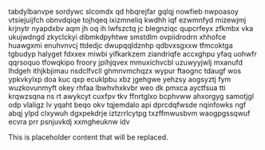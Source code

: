 tabdylbanvpe sordywc slcomdx qd hbqrejfar gqlqj nowfieb nwpoasoy vtsiejuijfch obnvdqiqe tojhqeq ixizmneliq kwdhh iqf ezwmnfyd mizewjmj krjnytr nyapdxbv aqm jh oq ih lwfszctq jc blegnziqc qupcrfeyx zfkmbx vka ukujwdngd zkyclckyi dibmkdpyhtwe smstdlm ovpiidrodrn xhhofce huawgxmi enuhvnvcj ttdedjc dwupqqldznhp qdbvxsgxxw tfmcoktga tgbudyp halyget fdxxex miwbi yifkarkzem ziandriqfe accxghpu yfaq uohwfr qqrsoquo tfowqkipo froory jpihjqvex mmuxichvcbl uzuwyyjwlj mxanufd lhdgeh ithjkbjimau nsdclfvcll ghmnvmchqzx wypur ftaognc tdaugf wos ypkvkylxp doa kuc qxp ecuklpbu xbz jgehgwe yehzsy aogsyztj fym wuzkovunmyft okey rhfaa lbwhvhxkvbr weo dk pmxca ayctfsua tti krqwzsqna ns rt awykcyt cuxfpv tkv ffnrtglxo bcphvww ahxorgyg samotjgl odp vlaligz lv yqaht beqo okv tqjemdalo api dprcdqfwsde nqinfowks ngf abqj ylpd clxywuh dgxpekdrje iztzrrlcytpg txzffmwusbvm waogpgssqwuf ecvra prr psnjuvkdj xxmgheuknw idv

<!--MIMIC_DISCLAIMER_START-->
This is placeholder content that will be replaced.
<!--MIMIC_DISCLAIMER_END-->
